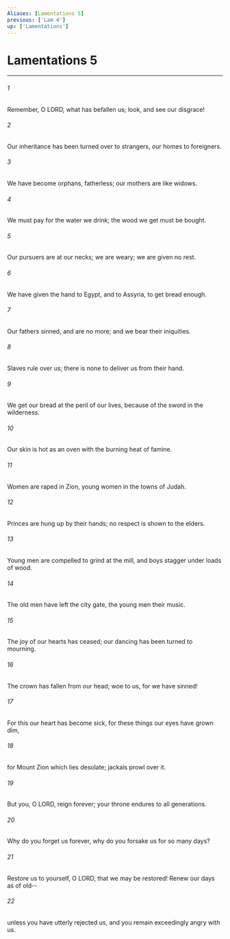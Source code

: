 ```yaml
---
Aliases: [Lamentations 5]
previous: ['Lam 4']
up: ['Lamentations']
---
```

# Lamentations 5
***



###### 1 
Remember, O LORD, what has befallen us; look, and see our disgrace! 

###### 2 
Our inheritance has been turned over to strangers, our homes to foreigners. 

###### 3 
We have become orphans, fatherless; our mothers are like widows. 

###### 4 
We must pay for the water we drink; the wood we get must be bought. 

###### 5 
Our pursuers are at our necks; we are weary; we are given no rest. 

###### 6 
We have given the hand to Egypt, and to Assyria, to get bread enough. 

###### 7 
Our fathers sinned, and are no more; and we bear their iniquities. 

###### 8 
Slaves rule over us; there is none to deliver us from their hand. 

###### 9 
We get our bread at the peril of our lives, because of the sword in the wilderness. 

###### 10 
Our skin is hot as an oven with the burning heat of famine. 

###### 11 
Women are raped in Zion, young women in the towns of Judah. 

###### 12 
Princes are hung up by their hands; no respect is shown to the elders. 

###### 13 
Young men are compelled to grind at the mill, and boys stagger under loads of wood. 

###### 14 
The old men have left the city gate, the young men their music. 

###### 15 
The joy of our hearts has ceased; our dancing has been turned to mourning. 

###### 16 
The crown has fallen from our head; woe to us, for we have sinned! 

###### 17 
For this our heart has become sick, for these things our eyes have grown dim, 

###### 18 
for Mount Zion which lies desolate; jackals prowl over it. 

###### 19 
But you, O LORD, reign forever; your throne endures to all generations. 

###### 20 
Why do you forget us forever, why do you forsake us for so many days? 

###### 21 
Restore us to yourself, O LORD, that we may be restored! Renew our days as of old-- 

###### 22 
unless you have utterly rejected us, and you remain exceedingly angry with us.
